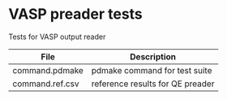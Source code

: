 # VASP preader tests

Tests for VASP output reader

| File              |  Description                     |
| ----------------- | -------------------------------- |
| command.pdmake    | pdmake command for test suite    |
| command.ref.csv   | reference results for QE preader |
